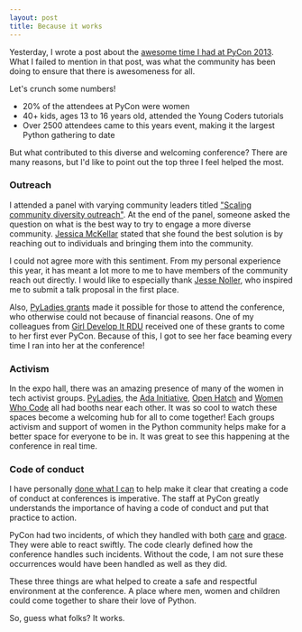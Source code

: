 ```yaml
---
layout: post
title: Because it works
---
```


Yesterday, I wrote a post about the [awesome time I had at PyCon 2013](/blog/2013/03/20/thoughts-after-attending-my-second-pycon/). What I failed to mention in that post, was what the community has been doing to ensure that there is awesomeness for all.

Let's crunch some numbers!

- 20% of the attendees at PyCon were women
- 40+ kids, ages 13 to 16 years old, attended the Young Coders tutorials
- Over 2500 attendees came to this years event, making it the largest Python gathering to date

But what contributed to this diverse and welcoming conference? There are many reasons, but I'd like to point out the top three I feel helped the most.

### Outreach

I attended a panel with varying community leaders titled ["Scaling community diversity outreach"](https://us.pycon.org/2013/schedule/presentation/104/). At the end of the panel, someone asked the question on what is the best way to try to engage a more diverse community. [Jessica McKellar](http://web.mit.edu/jesstess/) stated that she found the best solution is by reaching out to individuals and bringing them into the community.

I could not agree more with this sentiment. From my personal experience this year, it has meant a lot more to me to have members of the community reach out directly. I would like to especially thank [Jesse Noller](http://jessenoller.com/), who inspired me to submit a talk proposal in the first place.

Also, [PyLadies grants](https://us.pycon.org/2013/assistance/) made it possible for those to attend the conference, who otherwise could not because of financial reasons. One of my colleagues from [Girl Develop It RDU](http://www.meetup.com/Girl-Develop-It-RDU/) received one of these grants to come to her first ever PyCon. Because of this, I got to see her face beaming every time I ran into her at the conference!

### Activism

In the expo hall, there was an amazing presence of many of the women in tech activist groups. [PyLadies](http://www.pyladies.com/), the [Ada Initiative](http://adainitiative.org/), [Open Hatch](https://openhatch.org/) and [Women Who Code](http://www.meetup.com/Women-Who-Code-SF/) all had booths near each other. It was so cool to watch these spaces become a welcoming hub for all to come together! Each groups activism and support of women in the Python community helps make for a better space for everyone to be in. It was great to see this happening at the conference in real time.

### Code of conduct

I have personally [done what I can](http://letsgetlouder.com/) to help make it clear that creating a code of conduct at conferences is imperative. The staff at PyCon greatly understands the importance of having a code of conduct and put that practice to action.

PyCon had two incidents, of which they handled with both [care](http://pycon.blogspot.com/2013/03/pycons-response-to-inapropriate.html) and [grace](http://pycon.blogspot.com/2013/03/pycon-response-to-inappropriate.html). They were able to react swiftly. The code clearly defined how the conference handles such incidents. Without the code, I am not sure these occurrences would have been handled as well as they did.

These three things are what helped to create a safe and respectful environment at the conference. A place where men, women and children could come together to share their love of Python.

So, guess what folks? It works.
